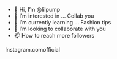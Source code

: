 - 👋 Hi, I’m @lilpump
- 👀 I’m interested in ... Collab you
- 🌱 I’m currently learning ... Fashion tips
- 💞️ I’m looking to collaborate with you
- 📫 How to reach more followers

<!---
@instagram/.Instagram is a ✨ special ✨ repository because its `README.md` (this file) appears on your GitHub profile.
You can click the Preview link to take a look at your changes.
--->
Instagram.comofficial 
